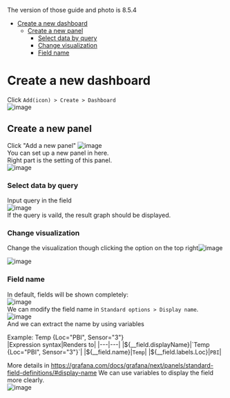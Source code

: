 The version of those guide and photo is 8.5.4  
- [Create a new dashboard](#create-a-new-dashboard)
    - [Create a new panel](#create-a-new-panel)  
        - [Select data by query](#select-data-by-query)  
        - [Change visualization](#change-visualization)  
        - [Field name](#field-name)  

# Create a new dashboard  
Click `Add(icon) > Create > Dashboard`  
![image](https://user-images.githubusercontent.com/71573064/172528427-88dbaee8-bb58-48b3-b94e-8f22dda91127.png)  
## Create a new panel
Click "Add a new panel"
![image](https://user-images.githubusercontent.com/71573064/172528450-ca6c97a0-5cd0-4712-9481-c836061c097c.png)  
You can set up a new panel in here.  
Right part is the setting of this panel.   
![image](https://user-images.githubusercontent.com/71573064/172528557-5242884a-1ec9-409d-be35-73045a93bd31.png)  
### Select data by query
Input query in the field  
![image](https://user-images.githubusercontent.com/71573064/172529589-d41bd191-f3e9-40bf-b3a5-908ff320cb12.png)  
If the query is vaild, the result graph should be displayed.  

### Change visualization
Change the visualization though clicking the option on the top right![image](https://user-images.githubusercontent.com/71573064/172529383-8e6511ef-15df-41aa-8484-d08e61b0f885.png)

![image](https://user-images.githubusercontent.com/71573064/172529230-9efd2248-c2f3-436e-bb39-5f1f8ab699d2.png)

### Field name
In default, fields will be shown completely:  
![image](https://user-images.githubusercontent.com/71573064/172529823-9285fa7c-2240-4029-ba44-b940d7cbca7b.png)  
We can modify the field name in `Standard options > Display name`.  
![image](https://user-images.githubusercontent.com/71573064/172530163-50b1966e-04fd-406e-9596-62edd4cab97e.png)  
And we can extract the name by using variables  
  
Example: Temp {Loc="PBI", Sensor="3"}  
|Expression syntax|Renders to|
|---|---|
|${__field.displayName}|`Temp {Loc="PBI", Sensor="3"}`|
|${__field.name}|`Temp`|
|${__field.labels.Loc}|`PBI`|

More details in https://grafana.com/docs/grafana/next/panels/standard-field-definitions/#display-name
We can use variables to display the field more clearly.  
![image](https://user-images.githubusercontent.com/71573064/172530191-6664eddf-4a28-4630-83fe-9ff17a6c465e.png)
